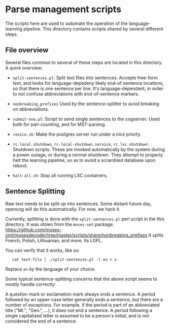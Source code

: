 
Parse management scripts
========================

The scripts here are used to automate the operation of the
language-learning pipeline. This directory contains scripts shared
by several different steps.

File overview
-------------
Several files common to several of these steps are located in this
directory.  A quick overview:

* `split-sentences.pl`: Split text files into sentences. Accepts
  free-form text, and looks for language-depedeny likely end-of
  sentence locations, so that there is one sentence per line.
  It's language-dependent, in order to not confuse abbreviations
  with end-of-sentence markers.

* `nonbreaking_prefixes` Used by the sentence-splitter to avoid
  breaking on abbreviations.

* `submit-one.pl`: Script to send single sentences to the cogserver.
  Used both for pair-counting, and for MST-parsing.

* `renice.sh`: Make the postgres server run under a nice priorty.

* `rc.local.shutdown`, `rc-local-shutdown.service`, `rc.lxc.shutdown`:
  Shutdown scripts. These are invoked automatically by the system
  during a power outage, or during a normal shutdown. They attempt
  to properly helt the learning pipeline, so as to avoid a scrambled
  database upon reboot.

* `halt-all.sh`: Stop all running LXC containers.

Sentence Splitting
------------------
Raw text needs to be split up into sentences.  Some distant future day,
opencog will do this automatically. For now, we hack it.

Currently, splitting is done with the `split-sentences.pl` perl script
in the this directory.  It was stolen from the `moses-smt` package.
https://github.com/moses-smt/mosesdecoder/tree/master/scripts/share/nonbreaking_prefixes
It splits French, Polish, Lithuanian, and more.  Its LGPL.

You can verify that it works, like so:
```
   cat text-file | ./split-sentences.pl -l en > x
```
Replace `en` by the language of your choice.

Some typical sentence-splitting concerns that the above script seems
to mostly handle correctly:

A question mark or exclamation mark always ends a sentence.  A period
followed by an upper-case letter generally ends a sentence, but there
are a number of exceptions.  For example, if the period is part of an
abbreviated title ("Mr.", "Gen.", ...), it does not end a sentence.
A period following a single capitalized letter is assumed to be a
person's initial, and is not considered the end of a sentence.
